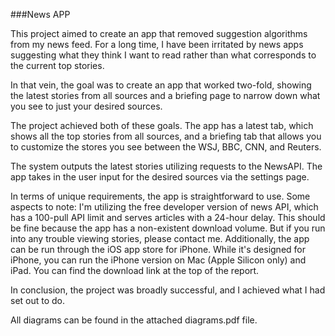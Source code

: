 ###News APP

This project aimed to create an app that removed suggestion algorithms from my news feed. For a long time, I have been irritated by news apps suggesting what they think I want to read rather than what corresponds to the current top stories. 

In that vein, the goal was to create an app that worked two-fold, showing the latest stories from all sources and a briefing page to narrow down what you see to just your desired sources. 

The project achieved both of these goals. The app has a latest tab, which shows all the top stories from all sources, and a briefing tab that allows you to customize the stores you see between the WSJ, BBC, CNN, and Reuters. 

The system outputs the latest stories utilizing requests to the NewsAPI. The app takes in the user input for the desired sources via the settings page. 

In terms of unique requirements, the app is straightforward to use. Some aspects to note: I'm utilizing the free developer version of news API, which has a 100-pull API limit and serves articles with a 24-hour delay. This should be fine because the app has a non-existent download volume. But if you run into any trouble viewing stories, please contact me. Additionally, the app can be run through the iOS app store for iPhone. While it's designed for iPhone, you can run the iPhone version on Mac (Apple Silicon only) and iPad. You can find the download link at the top of the report. 

In conclusion, the project was broadly successful, and I achieved what I had set out to do. 

All diagrams can be found in the attached diagrams.pdf file. 
